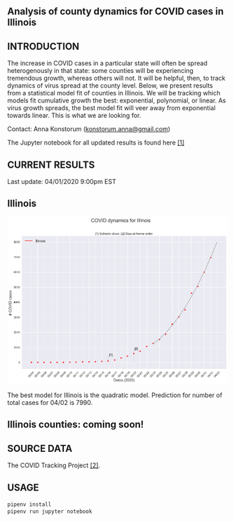 Analysis of county dynamics for COVID cases in Illinois
------------

INTRODUCTION
------------
The increase in COVID cases in a particular state will often be spread heterogenously in that state: some counties will be experiencing tremendous growth, whereas others will not.  It will be helpful, then, to track dynamics of virus spread at the county level.  Below, we present results from a statistical model fit of counties in Illinois.  We will be tracking which models fit cumulative growth the best: exponential, polynomial, or linear.  As virus growth spreads, the best model fit will veer away from exponential towards linear.  This is what we are looking for.

Contact: Anna Konstorum (konstorum.anna@gmail.com)

The Jupyter notebook for all updated results is found here [[1]](https://github.com/akonstodata/covid_state_county/blob/master/Illinois/code/IL_COVID_Dynamics.ipynb)

CURRENT RESULTS
------------
Last update: 04/01/2020 9:00pm EST

Illinois
------------

![](https://github.com/akonstodata/covid_state_county/blob/master/Illinois/results/IL_update.png)

The best model for Illinois is the quadratic model.  Prediction for number of total cases for 04/02 is 7990.

Illinois counties: coming soon!
------------

SOURCE DATA
------------
The COVID Tracking Project [[2]](https://covidtracking.com/).  


USAGE
------------
```
pipenv install
pipenv run jupyter notebook
```
